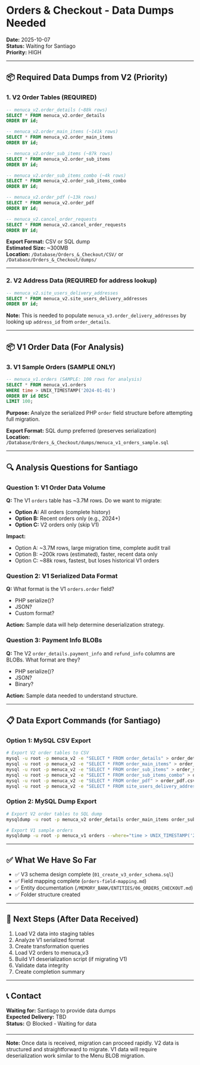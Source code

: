 # Orders & Checkout - Data Dumps Needed

**Date:** 2025-10-07  
**Status:** Waiting for Santiago  
**Priority:** HIGH

---

## 📦 Required Data Dumps from V2 (Priority)

### 1. V2 Order Tables (REQUIRED)

```sql
-- menuca_v2.order_details (~88k rows)
SELECT * FROM menuca_v2.order_details
ORDER BY id;

-- menuca_v2.order_main_items (~141k rows)
SELECT * FROM menuca_v2.order_main_items
ORDER BY id;

-- menuca_v2.order_sub_items (~87k rows)
SELECT * FROM menuca_v2.order_sub_items
ORDER BY id;

-- menuca_v2.order_sub_items_combo (~4k rows)
SELECT * FROM menuca_v2.order_sub_items_combo
ORDER BY id;

-- menuca_v2.order_pdf (~13k rows)
SELECT * FROM menuca_v2.order_pdf
ORDER BY id;

-- menuca_v2.cancel_order_requests
SELECT * FROM menuca_v2.cancel_order_requests
ORDER BY id;
```

**Export Format:** CSV or SQL dump  
**Estimated Size:** ~300MB  
**Location:** `/Database/Orders_&_Checkout/CSV/` or `/Database/Orders_&_Checkout/dumps/`

---

### 2. V2 Address Data (REQUIRED for address lookup)

```sql
-- menuca_v2.site_users_delivery_addresses
SELECT * FROM menuca_v2.site_users_delivery_addresses
ORDER BY id;
```

**Note:** This is needed to populate `menuca_v3.order_delivery_addresses` by looking up `address_id` from `order_details`.

---

## 📦 V1 Order Data (For Analysis)

### 3. V1 Sample Orders (SAMPLE ONLY)

```sql
-- menuca_v1.orders (SAMPLE: 100 rows for analysis)
SELECT * FROM menuca_v1.orders
WHERE time > UNIX_TIMESTAMP('2024-01-01')
ORDER BY id DESC
LIMIT 100;
```

**Purpose:** Analyze the serialized PHP `order` field structure before attempting full migration.

**Export Format:** SQL dump preferred (preserves serialization)  
**Location:** `/Database/Orders_&_Checkout/dumps/menuca_v1_orders_sample.sql`

---

## 🔍 Analysis Questions for Santiago

### Question 1: V1 Order Data Volume
**Q:** The V1 `orders` table has ~3.7M rows. Do we want to migrate:
- **Option A:** All orders (complete history)
- **Option B:** Recent orders only (e.g., 2024+)
- **Option C:** V2 orders only (skip V1)

**Impact:**
- Option A: ~3.7M rows, large migration time, complete audit trail
- Option B: ~200k rows (estimated), faster, recent data only
- Option C: ~88k rows, fastest, but loses historical V1 orders

### Question 2: V1 Serialized Data Format
**Q:** What format is the V1 `orders.order` field?
- PHP serialize()?
- JSON?
- Custom format?

**Action:** Sample data will help determine deserialization strategy.

### Question 3: Payment Info BLOBs
**Q:** The V2 `order_details.payment_info` and `refund_info` columns are BLOBs. What format are they?
- PHP serialize()?
- JSON?
- Binary?

**Action:** Sample data needed to understand structure.

---

## 📋 Data Export Commands (for Santiago)

### Option 1: MySQL CSV Export

```bash
# Export V2 order tables to CSV
mysql -u root -p menuca_v2 -e "SELECT * FROM order_details" > order_details.csv
mysql -u root -p menuca_v2 -e "SELECT * FROM order_main_items" > order_main_items.csv
mysql -u root -p menuca_v2 -e "SELECT * FROM order_sub_items" > order_sub_items.csv
mysql -u root -p menuca_v2 -e "SELECT * FROM order_sub_items_combo" > order_sub_items_combo.csv
mysql -u root -p menuca_v2 -e "SELECT * FROM order_pdf" > order_pdf.csv
mysql -u root -p menuca_v2 -e "SELECT * FROM site_users_delivery_addresses" > site_users_delivery_addresses.csv
```

### Option 2: MySQL Dump Export

```bash
# Export V2 order tables to SQL dump
mysqldump -u root -p menuca_v2 order_details order_main_items order_sub_items order_sub_items_combo order_pdf cancel_order_requests > menuca_v2_orders_dump.sql

# Export V1 sample orders
mysqldump -u root -p menuca_v1 orders --where="time > UNIX_TIMESTAMP('2024-01-01')" --limit=100 > menuca_v1_orders_sample.sql
```

---

## ✅ What We Have So Far

- ✅ V3 schema design complete (`01_create_v3_order_schema.sql`)
- ✅ Field mapping complete (`orders-field-mapping.md`)
- ✅ Entity documentation (`/MEMORY_BANK/ENTITIES/06_ORDERS_CHECKOUT.md`)
- ✅ Folder structure created

---

## 🚀 Next Steps (After Data Received)

1. Load V2 data into staging tables
2. Analyze V1 serialized format
3. Create transformation queries
4. Load V2 orders to menuca_v3
5. Build V1 deserialization script (if migrating V1)
6. Validate data integrity
7. Create completion summary

---

## 📞 Contact

**Waiting for:** Santiago to provide data dumps  
**Expected Delivery:** TBD  
**Status:** 🟡 Blocked - Waiting for data

---

**Note:** Once data is received, migration can proceed rapidly. V2 data is structured and straightforward to migrate. V1 data will require deserialization work similar to the Menu BLOB migration.
